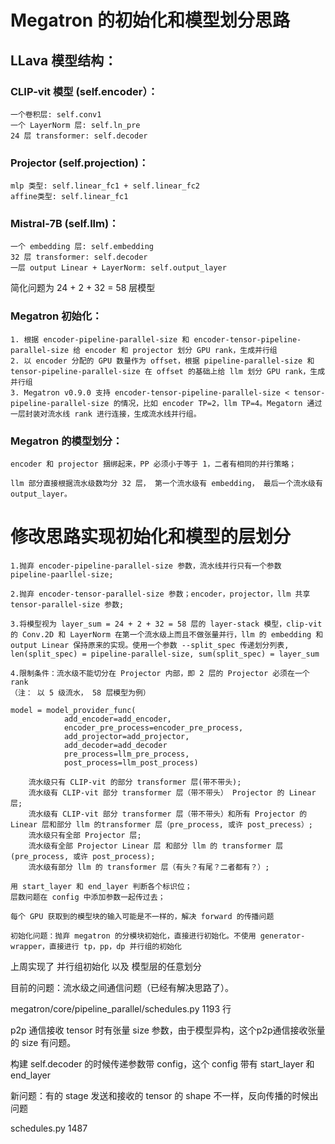 # Megatron 的初始化和模型划分思路

## LLava 模型结构：

### CLIP-vit 模型 (self.encoder）：
    一个卷积层: self.conv1
    一个 LayerNorm 层: self.ln_pre
    24 层 transformer: self.decoder

### Projector (self.projection)：
    mlp 类型: self.linear_fc1 + self.linear_fc2
    affine类型: self.linear_fc1

### Mistral-7B (self.llm)：
    一个 embedding 层: self.embedding
    32 层 transformer: self.decoder
    一层 output Linear + LayerNorm: self.output_layer

简化问题为 24 + 2 + 32 = 58 层模型

### Megatron 初始化：
    1. 根据 encoder-pipeline-parallel-size 和 encoder-tensor-pipeline-parallel-size 给 encoder 和 projector 划分 GPU rank，生成并行组
    2. 以 encoder 分配的 GPU 数量作为 offset，根据 pipeline-parallel-size 和 tensor-pipeline-parallel-size 在 offset 的基础上给 llm 划分 GPU rank，生成并行组
    3. Megatron v0.9.0 支持 encoder-tensor-pipeline-parallel-size < tensor-pipeline-parallel-size 的情况，比如 encoder TP=2，llm TP=4。Megatorn 通过一层封装对流水线 rank 进行连接，生成流水线并行组。

### Megatron 的模型划分：
    encoder 和 projector 捆绑起来，PP 必须小于等于 1，二者有相同的并行策略；

    llm 部分直接根据流水级数均分 32 层， 第一个流水级有 embedding， 最后一个流水级有 output_layer。

# 修改思路实现初始化和模型的层划分

    1.抛弃 encoder-pipeline-parallel-size 参数，流水线并行只有一个参数 pipeline-paarllel-size;

    2.抛弃 encoder-tensor-parallel-size 参数；encoder，projector，llm 共享 tensor-parallel-size 参数;

    3.将模型视为 layer_sum = 24 + 2 + 32 = 58 层的 layer-stack 模型，clip-vit 的 Conv.2D 和 LayerNorm 在第一个流水级上而且不做张量并行，llm 的 embedding 和 output Linear 保持原来的实现。使用一个参数 --split_spec 传递划分列表, len(split_spec) = pipeline-parallel-size, sum(split_spec) = layer_sum

    4.限制条件：流水级不能切分在 Projector 内部，即 2 层的 Projector 必须在一个 rank
    （注： 以 5 级流水， 58 层模型为例）

    model = model_provider_func(
                add_encoder=add_encoder,
                encoder_pre_process=encoder_pre_process,
                add_projector=add_projector,
                add_decoder=add_decoder
                pre_process=llm_pre_process,
                post_process=llm_post_process)
    
        流水级只有 CLIP-vit 的部分 transformer 层(带不带头);
        流水级有 CLIP-vit 部分 transformer 层（带不带头） Projector 的 Linear 层;
        流水级有 CLIP-vit 部分 transformer 层（带不带头）和所有 Projector 的 Linear 层和部分 llm 的transformer 层（pre_process, 或许 post_precess）;
        流水级只有全部 Projector 层;
        流水级有全部 Projector Linear 层 和部分 llm 的 transformer 层(pre_process, 或许 post_process);
        流水级有部分 llm 的 transformer 层（有头？有尾？二者都有？）;

    用 start_layer 和 end_layer 判断各个标识位；
    层数问题在 config 中添加参数一起传过去；

    每个 GPU 获取到的模型块的输入可能是不一样的，解决 forward 的传播问题

    初始化问题：抛弃 megatron 的分模块初始化，直接进行初始化。不使用 generator-wrapper，直接进行 tp，pp，dp 并行组的初始化

上周实现了 并行组初始化 以及 模型层的任意划分

目前的问题：流水级之间通信问题（已经有解决思路了）。

megatron/core/pipeline_parallel/schedules.py 1193 行

p2p 通信接收 tensor 时有张量 size 参数，由于模型异构，这个p2p通信接收张量的 size 有问题。

构建 self.decoder 的时候传递参数带 config，这个 config 带有 start_layer 和 end_layer

新问题：有的 stage 发送和接收的 tensor 的 shape 不一样，反向传播的时候出问题

schedules.py 1487
    




